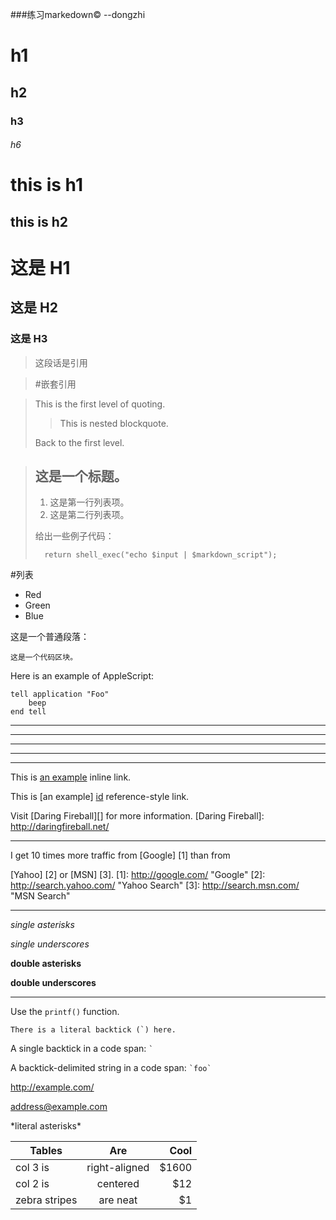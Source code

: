 ###练习markedown&copy; --dongzhi

# h1
## h2
### h3
###### h6


this is h1
===========

this is h2
------------

# 这是 H1 #

## 这是 H2 ##

### 这是 H3 ######

>这段话是引用


>#嵌套引用

> This is the first level of quoting.
>
> > This is nested blockquote.
>
> Back to the first level.



> ## 这是一个标题。
> 
> 1.   这是第一行列表项。
> 2.   这是第二行列表项。
> 
> 给出一些例子代码：
> 
>    	return shell_exec("echo $input | $markdown_script");


#列表

*   Red 
*   Green
*   Blue

这是一个普通段落：

    这是一个代码区块。
    
    
Here is an example of AppleScript:

    tell application "Foo"
        beep
    end tell
    
* * *

***

*****

- - -

---------------------------------------




This is [an example](http://example.com/ "Title") inline link.


[id]: http://example.com/  "Optional Title Here"
This is [an example] [id] reference-style link.

Visit [Daring Fireball][] for more information.
[Daring Fireball]: http://daringfireball.net/




---------------------------------------

I get 10 times more traffic from [Google] [1] than from

[Yahoo] [2] or [MSN] [3].
[1]: http://google.com/        "Google"
[2]: http://search.yahoo.com/  "Yahoo Search"
[3]: http://search.msn.com/    "MSN Search"





***************

*single asterisks*

_single underscores_

**double asterisks**

__double underscores__



*************************
Use the `printf()` function.

``There is a literal backtick (`) here.``

A single backtick in a code span: `` ` ``

A backtick-delimited string in a code span: `` `foo` ``


<http://example.com/>

<address@example.com>


\*literal asterisks\*



| Tables        | Are           | Cool  |
| ------------- |:-------------:| -----:|
| col 3 is      | right-aligned | $1600 |
| col 2 is      | centered      |   $12 |
| zebra stripes | are neat      |    $1 |
